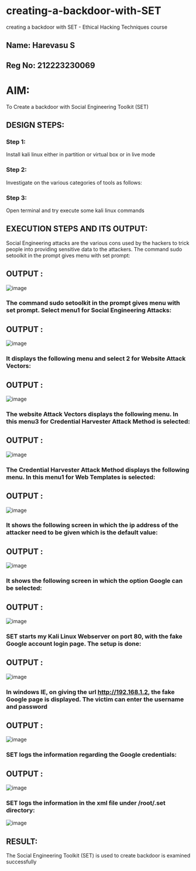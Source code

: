 # creating-a-backdoor-with-SET
creating a backdoor with SET - Ethical Hacking Techniques course
## Name: Harevasu S
## Reg No: 212223230069
# AIM:
To Create a backdoor with Social Engineering Toolkit (SET)

## DESIGN STEPS:

### Step 1:

Install kali linux either in partition or virtual box or in live mode


### Step 2:

Investigate on the various categories of tools as follows:

### Step 3:

Open terminal and try execute some kali linux commands

## EXECUTION STEPS AND ITS OUTPUT:
Social Engineering attacks are the various cons used by the hackers to trick people into providing sensitive data to the attackers. 
The command sudo setoolkit in the prompt gives menu with set prompt:

## OUTPUT :

![image](https://github.com/user-attachments/assets/7c21462d-912f-4fcd-be59-57ddd2d66a9b)


### The command sudo setoolkit in the prompt gives menu with set prompt. Select menu1 for Social Engineering Attacks:

## OUTPUT :

![image](https://github.com/user-attachments/assets/2ab7a916-8ad9-4660-9c3b-9e38a94d3050)


### It displays the following menu and select 2 for Website Attack Vectors:

## OUTPUT :

![image](https://github.com/user-attachments/assets/25be71e6-9939-444a-9891-9e46b643d609)



### The website Attack Vectors displays the following menu. In this menu3 for Credential Harvester Attack Method is selected:

## OUTPUT :

![image](https://github.com/user-attachments/assets/78ecdded-343e-48fc-8327-833efa9caed5)


### The Credential Harvester Attack Method displays the following menu. In this menu1 for Web Templates is selected:

## OUTPUT :

![image](https://github.com/user-attachments/assets/e96e7977-7cdb-49bb-88a0-43a09f2db8c0)


### It shows the following screen in which the ip address of the attacker need to be given which is the default value:

## OUTPUT :
![image](https://github.com/user-attachments/assets/5caece80-6422-4ac3-8534-a3979e9d01bb)



### It shows the following screen in which the option Google can be selected:

## OUTPUT :

![image](https://github.com/user-attachments/assets/3d053a68-e831-424c-a4f6-f6fc0d7cb70f)


### SET starts my Kali Linux Webserver on port 80, with the fake Google account login page. The setup is done:

## OUTPUT :

![image](https://github.com/user-attachments/assets/0b5cd750-802e-4873-8f37-fae3f89334aa)


### In windows IE, on giving the url http://192.168.1.2, the fake Google page is displayed. The victim can enter the username and password

## OUTPUT :

![image](https://github.com/user-attachments/assets/b6ea50a4-689b-4d86-89bb-1c7eff714107)



### SET logs the information regarding the Google credentials:
## OUTPUT :
![image](https://github.com/user-attachments/assets/bd7ffd6b-e239-4302-9df5-50c8190c7d0f)


### SET logs the information in the xml file under /root/.set directory:

![image](https://github.com/user-attachments/assets/a07eb861-f334-4a47-830a-21169191d05c)


## RESULT:
The Social Engineering Toolkit (SET) is used to create backdoor is  examined successfully
